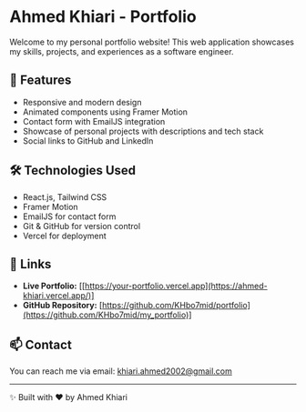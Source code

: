 # Ahmed Khiari - Portfolio

Welcome to my personal portfolio website! This web application showcases my skills, projects, and experiences as a software engineer.

## 🚀 Features
- Responsive and modern design
- Animated components using Framer Motion
- Contact form with EmailJS integration
- Showcase of personal projects with descriptions and tech stack
- Social links to GitHub and LinkedIn

## 🛠️ Technologies Used
- React.js, Tailwind CSS
- Framer Motion
- EmailJS for contact form
- Git & GitHub for version control
- Vercel for deployment

## 🔗 Links
- **Live Portfolio:** [[https://your-portfolio.vercel.app](https://ahmed-khiari.vercel.app/)]
- **GitHub Repository:** [https://github.com/KHbo7mid/portfolio](https://github.com/KHbo7mid/my_portfolio)]

## 📫 Contact
You can reach me via email: [khiari.ahmed2002@gmail.com](mailto:khiari.ahmed2002@gmail.com)

---

✨ Built with ❤️ by Ahmed Khiari
